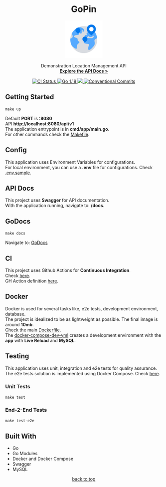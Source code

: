 <h1 id="gopin-top" align="center">GoPin</h1>

<div align="center">
    <a href="#"><img src="docs/assets/logo.png" width="120px" alt="Hive"></a>
    <p align="center">
        Demonstration Location Management API
        <br />
        <a href="#"><strong>Explore the API Docs »</strong></a>
        <br />
    </p>
    <div>
      <a href="https://github.com/vitorsalgado/gopin/actions/workflows/ci.yml">
        <img src="https://github.com/vitorsalgado/gopin/actions/workflows/ci.yml/badge.svg" alt="CI Status" />
      </a>
      <a href="#">
        <img src="https://img.shields.io/badge/go-1.18-blue" alt="Go 1.18" />
      </a>
      <a href="https://codecov.io/gh/vitorsalgado/gopin">
        <img src="https://codecov.io/gh/vitorsalgado/gopin/branch/main/graph/badge.svg?token=FFKD8C3000"/>
      </a>
      <a href="https://conventionalcommits.org">
        <img src="https://img.shields.io/badge/Conventional%20Commits-1.0.0-yellow.svg" alt="Conventional Commits"/>
      </a>
    </div>
</div>

## Getting Started

```
make up
```

Default **PORT** is **:8080**  
API **http://localhost:8080/api/v1**  
The application entrypoint is in **cmd/app/main.go**.  
For other commands check the [Makefile](Makefile).

## Config

This application uses Environment Variables for configurations.  
For local environment, you can use a **.env** file for configurations.
Check [.env.sample](.env.sample).

## API Docs

This project uses **Swagger** for API documentation.  
With the application running, navigate to: **/docs**.

## GoDocs

```
make docs
```

Navigate to: [GoDocs](http://127.0.0.1:6060/pkg/github.com/vitorsalgado/gopin/)

## CI

This project uses Github Actions for **Continuous Integration**.  
Check [here](https://github.com/vitorsalgado/gopin/actions).  
GH Action definition [here](.github/workflows/ci.yml).

## Docker

Docker is used for several tasks like, e2e tests, development environment, database.  
The project is idealized to be as lightweight as possible. The final image is around **10mb**.  
Check the main [Dockerfile](Dockerfile).  
The [docker-compose-dev-yml](docker-compose-dev.yml) creates a development environment with the
**app** with **Live Reload** and **MySQL**.

## Testing

This application uses unit, integration and e2e tests for quality assurance.  
The e2e tests solution is implemented using Docker Compose. Check [here](test).

### Unit Tests

```
make test
```

### End-2-End Tests

```
make test-e2e
```

## Built With

- Go
- Go Modules
- Docker and Docker Compose
- Swagger
- MySQL

<p align="center"><a href="#gopin-top">back to top</a></p>
